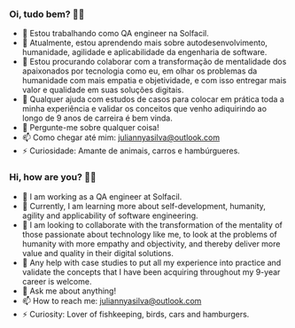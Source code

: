 ### Oi, tudo bem? 👋😄

- 🔭 Estou trabalhando como QA engineer na Solfacil.
- 🌱 Atualmente, estou aprendendo mais sobre autodesenvolvimento, humanidade, agilidade e aplicabilidade da engenharia de software.
- 👯 Estou procurando colaborar com a transformação de mentalidade dos apaixonados por tecnologia como eu, em olhar os problemas da humanidade com mais empatia e objetividade, e com isso entregar mais valor e qualidade em suas soluções digitais.
- 🤔 Qualquer ajuda com estudos de casos para colocar em prática toda a minha experiência e validar os conceitos que venho adiquirindo ao longo de 9 anos de carreira é bem vinda.
- 💬 Pergunte-me sobre qualquer coisa! 
- 📫 Como chegar até mim: juliannyasilva@outlook.com
- ⚡ Curiosidade: Amante de animais, carros e hambúrgueres. 

### Hi, how are you? 👋😄

- 🔭 I am working as a QA engineer at Solfacil.
- 🌱 Currently, I am learning more about self-development, humanity, agility and applicability of software engineering.
- 👯 I am looking to collaborate with the transformation of the mentality of those passionate about technology like me, to look at the problems of humanity with more empathy and objectivity, and thereby deliver more value and quality in their digital solutions.
- 🤔 Any help with case studies to put all my experience into practice and validate the concepts that I have been acquiring throughout my 9-year career is welcome.
- 💬 Ask me about anything!
- 📫 How to reach me: juliannyasilva@outlook.com
- ⚡ Curiosity: Lover of fishkeeping, birds, cars and hamburgers.
